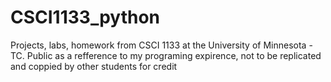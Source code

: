 # CSCI1133_python
Projects, labs, homework from CSCI 1133 at the University of Minnesota - TC.
Public as a refference to my programing expirence, not to be replicated and coppied by other students for credit
